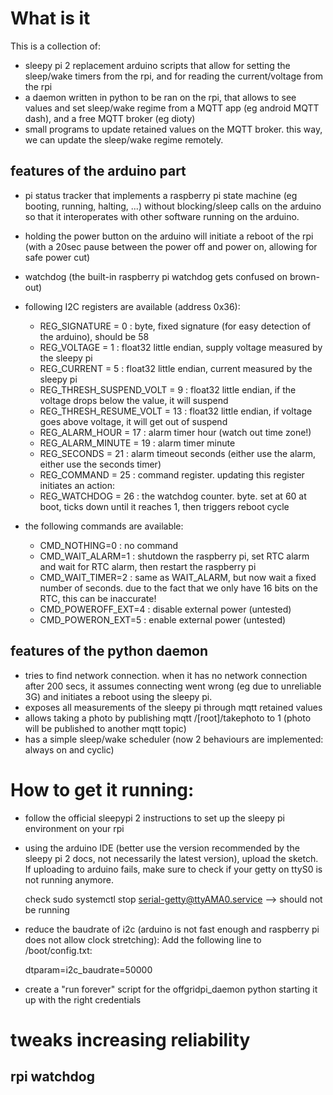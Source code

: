 # What is it 

This is a collection of:

* sleepy pi 2 replacement arduino scripts that allow for setting the sleep/wake timers from the rpi, and for reading the current/voltage from the rpi
* a daemon written in python to be ran on the rpi, that allows to see values and set sleep/wake regime from a MQTT app (eg android MQTT dash), and a free MQTT broker (eg dioty)
* small programs to update retained values on the MQTT broker. this way, we can update the sleep/wake regime remotely.

## features of the arduino part

* pi status tracker that implements a raspberry pi state machine (eg booting, running, halting, ...) without blocking/sleep calls on the arduino so that it interoperates with other software running on the arduino.
* holding the power button on the arduino will initiate a reboot of the rpi (with a 20sec pause between the power off and power on, allowing for safe power cut)
* watchdog (the built-in raspberry pi watchdog gets confused on brown-out)
* following I2C registers are available (address 0x36):

  * REG_SIGNATURE = 0 : byte, fixed signature (for easy detection of the arduino), should be 58
  * REG_VOLTAGE = 1 : float32 little endian, supply voltage measured by the sleepy pi
  * REG_CURRENT = 5 : float32 little endian, current measured by the sleepy pi
  * REG_THRESH_SUSPEND_VOLT = 9 : float32 little endian, if the voltage drops below the value, it will suspend
  * REG_THRESH_RESUME_VOLT = 13 : float32 little endian, if voltage goes above voltage, it will get out of suspend
  * REG_ALARM_HOUR = 17 : alarm timer hour (watch out time zone!)
  * REG_ALARM_MINUTE = 19 : alarm timer minute
  * REG_SECONDS = 21 : alarm timeout seconds (either use the alarm, either use the seconds timer)
  * REG_COMMAND = 25 : command register. updating this register initiates an action:
  * REG_WATCHDOG = 26 : the watchdog counter. byte. set at 60 at boot, ticks down until it reaches 1, then triggers reboot cycle

* the following commands are available:

  * CMD_NOTHING=0 : no command
  * CMD_WAIT_ALARM=1 : shutdown the raspberry pi, set RTC alarm and wait for RTC alarm, then restart the raspberry pi 
  * CMD_WAIT_TIMER=2 : same as WAIT_ALARM, but now wait a fixed number of seconds. due to the fact that we only have 16 bits on the RTC, this can be inaccurate!
  * CMD_POWEROFF_EXT=4 : disable external power (untested)
  * CMD_POWERON_EXT=5 : enable external power (untested)

## features of the python daemon

* tries to find network connection. when it has no network connection after 200 secs, it assumes connecting went wrong (eg due to unreliable 3G) and initiates a reboot using the sleepy pi.
* exposes all measurements of the sleepy pi through mqtt retained values
* allows taking a photo by publishing mqtt /[root]/takephoto to 1 (photo will be published to another mqtt topic)
* has a simple sleep/wake scheduler (now 2 behaviours are implemented: always on and cyclic)


# How to get it running:

* follow the official sleepypi 2 instructions to set up the sleepy pi environment on your rpi
* using the arduino IDE (better use the version recommended by the sleepy pi 2 docs, not necessarily the latest version), upload the sketch. If uploading to arduino fails, make sure to check if your getty on ttyS0 is not running anymore.

    check  sudo systemctl stop serial-getty@ttyAMA0.service --> should not be running

* reduce the baudrate of i2c (arduino is not fast enough and raspberry pi does not allow clock stretching): Add the following line to /boot/config.txt:

    dtparam=i2c_baudrate=50000

* create a "run forever" script for the offgridpi_daemon python starting it up with the right credentials

# tweaks increasing reliability


## rpi watchdog





